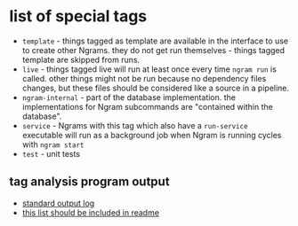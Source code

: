 # list of special tags

- `template` - things tagged as template are available in the interface to use to create other Ngrams. they do not get run themselves - things tagged template are skipped from runs.
- `live` - things tagged live will run at least once every time `ngram run` is called. other things might not be run because no dependency files changes, but these files should be considered like a source in a pipeline.
- `ngram-internal` - part of the database implementation. the implementations for Ngram subcommands are "contained within the database".
- `service` - Ngrams with this tag which also have a `run-service` executable will run as a background job when Ngram is running cycles with `ngram start`
- `test` - unit tests

## tag analysis program output
- [standard output log](/database/20240716200233-aaf897bf7023c94f4858/stdout.log)
- [this list should be included in readme](/database/20240709053001-b005119b744456da6cc0)
